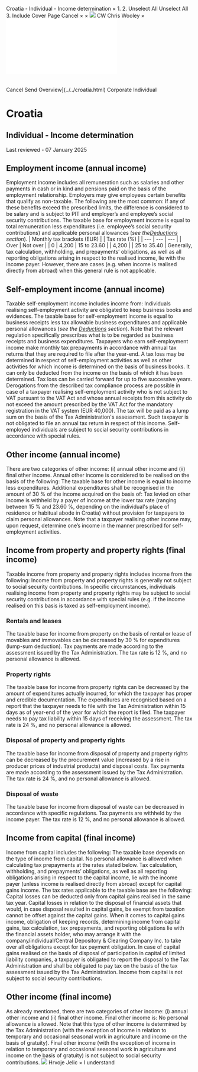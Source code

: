 Croatia - Individual - Income determination
×
1.
2.
Unselect All
Unselect All
3.
Include Cover Page
Cancel
×
×
![](../../-/media/world-wide-tax-summaries/attachments/global---chris-wooley.ashx%3Frev=ac5e5f3223b34096b1afc2a6009c7320&revision=ac5e5f32-23b3-4096-b1af-c2a6009c7320&hash=859B7ADC84DC2CBEC9760E9E6EE7DE6D0A8BFCDF)
CW
Chris Wooley
×
![](income-determination.html)
######
Cancel
Send
Overview](../../croatia.html)
Corporate
Individual
# Croatia
## Individual - Income determination
Last reviewed - 07 January 2025
## Employment income (annual income)
Employment income includes all remuneration such as salaries and other payments in cash or in kind and pensions paid on the basis of the employment relationship.
Employers may give employees certain benefits that qualify as non-taxable. The following are the most common:
If any of these benefits exceed the prescribed limits, the difference is considered to be salary and is subject to PIT and employer’s and employee’s social security contributions.
The taxable base for employment income is equal to total remuneration less expenditures (i.e. employee’s social security contributions) and applicable personal allowances (*see the*[*Deductions*](deductions.html) *section*).
| Monthly tax brackets (EUR) | | Tax rate (%) |
| --- | --- | --- |
| Over | Not over |
| 0 | 4,200 | 15 to 23.60 |
| 4,200 |  | 25 to 35.40 |
Generally, tax calculation, withholding, and prepayments’ obligations, as well as all reporting obligations arising in respect to the realised income, lie with the income payer. However, there are cases (e.g. when income is realised directly from abroad) when this general rule is not applicable.
## Self-employment income (annual income)
Taxable self-employment income includes income from:
Individuals realising self-employment activity are obligated to keep business books and evidences.
The taxable base for self-employment income is equal to business receipts less tax allowable business expenditures and applicable personal allowances (*see the [Deductions](deductions.html)* *section*). Note that the relevant regulation specifically prescribes what is to be regarded as business receipts and business expenditures.
Taxpayers who earn self-employment income make monthly tax prepayments in accordance with annual tax returns that they are required to file after the year-end.
A tax loss may be determined in respect of self-employment activities as well as other activities for which income is determined on the basis of business books. It can only be deducted from the income on the basis of which it has been determined. Tax loss can be carried forward for up to five successive years.
Derogations from the described tax compliance process are possible in case of a taxpayer realising self-employment activity who is not subject to VAT pursuant to the VAT Act and whose annual receipts from this activity do not exceed the amount prescribed by the VAT Act for the mandatory registration in the VAT system (EUR 40,000). The tax will be paid as a lump sum on the basis of the Tax Administration's assessment. Such taxpayer is not obligated to file an annual tax return in respect of this income.
Self-employed individuals are subject to social security contributions in accordance with special rules.
## Other income (annual income)
There are two categories of other income: (i) annual other income and (ii) final other income.
Annual other income is considered to be realised on the basis of the following:
The taxable base for other income is equal to income less expenditures. Additional expenditures shall be recognised in the amount of 30 % of the income acquired on the basis of:
Tax levied on other income is withheld by a payer of income at the lower tax rate (ranging between 15 % and 23.60 %, depending on the individual's place of residence or habitual abode in Croatia) without provision for taxpayers to claim personal allowances.
Note that a taxpayer realising other income may, upon request, determine one’s income in the manner prescribed for self-employment activities.
## Income from property and property rights (final income)
Taxable income from property and property rights includes income from the following:
Income from property and property rights is generally not subject to social security contributions. In specific circumstances, individuals realising income from property and property rights may be subject to social security contributions in accordance with special rules (e.g. if the income realised on this basis is taxed as self-employment income).
### Rentals and leases
The taxable base for income from property on the basis of rental or lease of movables and immovables can be decreased by 30 % for expenditures (lump-sum deduction). Tax payments are made according to the assessment issued by the Tax Administration.
The tax rate is 12 %, and no personal allowance is allowed.
### Property rights
The taxable base for income from property rights can be decreased by the amount of expenditures actually incurred, for which the taxpayer has proper and credible documentation. The expenditures are recognised based on a report that the taxpayer needs to file with the Tax Administration within 15 days as of year-end of the year for which the report is filed. The taxpayer needs to pay tax liability within 15 days of receiving the assessment. The tax rate is 24 %, and no personal allowance is allowed.
### Disposal of property and property rights
The taxable base for income from disposal of property and property rights can be decreased by the procurement value (increased by a rise in producer prices of industrial products) and disposal costs. Tax payments are made according to the assessment issued by the Tax Administration. The tax rate is 24 %, and no personal allowance is allowed.
### Disposal of waste
The taxable base for income from disposal of waste can be decreased in accordance with specific regulations. Tax payments are withheld by the income payer. The tax rate is 12 %, and no personal allowance is allowed.
## Income from capital (final income)
Income from capital includes the following:
The taxable base depends on the type of income from capital. No personal allowance is allowed when calculating tax prepayments at the rates stated below.
Tax calculation, withholding, and prepayments’ obligations, as well as all reporting obligations arising in respect to the capital income, lie with the income payer (unless income is realised directly from abroad) except for capital gains income.
The tax rates applicable to the taxable base are the following:
Capital losses can be deducted only from capital gains realised in the same tax year. Capital losses in relation to the disposal of financial assets that would, in case disposal resulted in capital gains, be exempt from taxation cannot be offset against the capital gains.
When it comes to capital gains income, obligation of keeping records, determining income from capital gains, tax calculation, tax prepayments, and reporting obligations lie with the financial assets holder, who may arrange it with the company/individual/Central Depository & Clearing Company Inc. to take over all obligations except for tax payment obligation. In case of capital gains realised on the basis of disposal of participation in capital of limited liability companies, a taxpayer is obligated to report the disposal to the Tax Administration and shall be obligated to pay tax on the basis of the tax assessment issued by the Tax Administration.
Income from capital is not subject to social security contributions.
## Other income (final income)
As already mentioned, there are two categories of other income: (i) annual other income and (ii) final other income.
Final other income is:
No personal allowance is allowed.
Note that this type of other income is determined by the Tax Administration (with the exception of income in relation to temporary and occasional seasonal work in agriculture and income on the basis of gratuity).
Final other income (with the exception of income in relation to temporary and occasional seasonal work in agriculture and income on the basis of gratuity) is not subject to social security contributions.
![](../../-/media/world-wide-tax-summaries/attachments/croatia---hrvoje_jelic.ashx%3Frev=4b50ae68ce5d49a9931477e34064b112&revision=4b50ae68-ce5d-49a9-9314-77e34064b112&hash=A3F88026C4504B14AD08E503FB9D07151D06FA2A)
Hrvoje Jelic
×
I understand